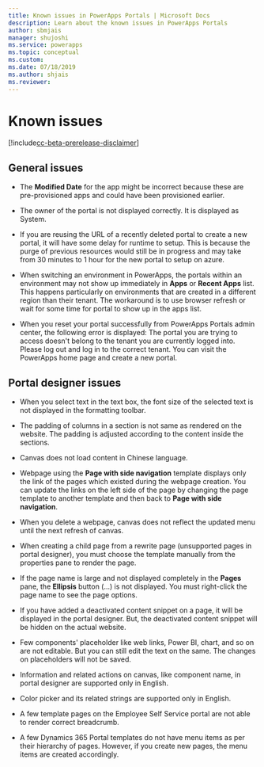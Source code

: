 ```yaml
---
title: Known issues in PowerApps Portals | Microsoft Docs
description: Learn about the known issues in PowerApps Portals 
author: sbmjais
manager: shujoshi
ms.service: powerapps
ms.topic: conceptual
ms.custom: 
ms.date: 07/18/2019
ms.author: shjais
ms.reviewer:
---
```


# Known issues

[!include[cc-beta-prerelease-disclaimer](../../includes/cc-beta-prerelease-disclaimer.md)]

## General issues

- The **Modified Date** for the app might be incorrect because these are pre-provisioned apps and could have been provisioned earlier.

- The owner of the portal is not displayed correctly. It is displayed as System.

- If you are reusing the URL of a recently deleted portal to create a new portal, it will have some delay for runtime to setup. This is because the purge of previous resources would still be in progress and may take from 30 minutes to 1 hour for the new portal to setup on azure.

- When switching an environment in PowerApps, the portals within an environment may not show up immediately in **Apps** or **Recent Apps** list. This happens particularly on environments that are created in a different region than their tenant. The workaround is to use browser refresh or wait for some time for portal to show up in the apps list.

- When you reset your portal successfully from PowerApps Portals admin center, the following error is displayed: The portal you are trying to access doesn't belong to the tenant you are currently logged into. Please log out and log in to the correct tenant. You can visit the PowerApps home page and create a new portal. 

## Portal designer issues

-   When you select text in the text box, the font size of the selected text is not displayed in the formatting toolbar.

- The padding of columns in a section is not same as rendered on the website. The padding is adjusted according to the content inside the sections.

- Canvas does not load content in Chinese language.

- Webpage using the **Page with side navigation** template displays only the link of the pages which existed during the webpage creation. You can update the links on the left side of the page by changing the page template to another template and then back to **Page with side navigation**.

- When you delete a webpage, canvas does not reflect the updated menu until the next refresh of canvas.

- When creating a child page from a rewrite page (unsupported pages in portal designer), you must choose the template manually from the properties pane to render the page.

- If the page name is large and not displayed completely in the **Pages** pane, the **Ellipsis** button (...) is not displayed. You must right-click the page name to see the page options.

- If you have added a deactivated content snippet on a page, it will be displayed in the portal designer. But, the deactivated content snippet will be hidden on the actual website.

- Few components' placeholder like web links, Power BI, chart, and so on are not editable. But you can still edit the text on the same. The changes on placeholders will not be saved.

- Information and related actions on canvas, like component name, in portal designer are supported only in English.

- Color picker and its related strings are supported only in English.

- A few template pages on the Employee Self Service portal are not able to render correct breadcrumb.

- A few Dynamics 365 Portal templates do not have menu items as per their hierarchy of pages. However, if you create new pages, the menu items are created accordingly.
